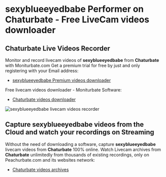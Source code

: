 # sexyblueeyedbabe Performer on Chaturbate - Free LiveCam videos downloader

## Chaturbate Live Videos Recorder

Monitor and record livecam videos of **sexyblueeyedbabe** from **Chaturbate** with Moniturbate.com
Get a premium trial for free by just and only registering with your Email address:
* [sexyblueeyedbabe Premium videos downloader](https://moniturbate.com/request-demo-licence-key.html)

Free livecam videos downloader - Moniturbate Software:
* [Chaturbate videos downloader](https://moniturbate.com/moniturbate-download-software.html)

![sexyblueeyedbabe livecam videos recorder](https://peachurnet.com/templates/moniturbate-software.png)


## Capture sexyblueeyedbabe videos from the Cloud and watch your recordings on Streaming

Without the need of downloading a software, capture **sexyblueeyedbabe** livecam videos from **Chaturbate** 100% online.
Watch Livecam archives from **Chaturbate** unlimitedly from thousands of existing recordings, only on Peachurbate.com and its websites network:
* [Chaturbate videos archives](https://peachurnet.com/)